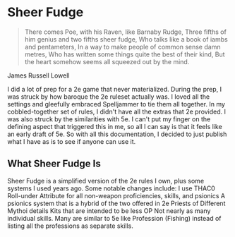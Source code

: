 # Sheer Fudge

>There comes Poe, with his Raven, like Barnaby Rudge,
Three fifths of him genius and two fifths sheer fudge,
Who talks like a book of iambs and pentameters,
In a way to make people of common sense damn metres,
Who has written some things quite the best of their kind,
But the heart somehow seems all squeezed out by the mind.

James Russell Lowell

I did a lot of prep for a 2e game that never materialized. During the prep, I was struck by how baroque the 2e ruleset actually was. I loved all the settings and gleefully embraced Spelljammer to tie them all together. In my cobbled-together set of rules, I didn't have all the extras that 2e provided.
I was also struck by the similarities with 5e. I can't put my finger on the defining aspect that triggered this in me, so all I can say is that it feels like an early draft of 5e.
So with all this documentation, I decided to just publish what I have as is to see if anyone can use it.
## What Sheer Fudge Is

Sheer Fudge is a simplified version of the 2e rules I own, plus some systems I used years ago. Some notable changes include:
I use THAC0
Roll-under Attribute for all non-weapon proficiencies, skills, and psionics
A psionics system that is a hybrid of the two offered in 2e
Priests of Different Mythoi details
Kits that are intended to be less OP
Not nearly as many individual skills. Many are similar to 5e like Profession (Fishing) instead of listing all the professions as separate skills.